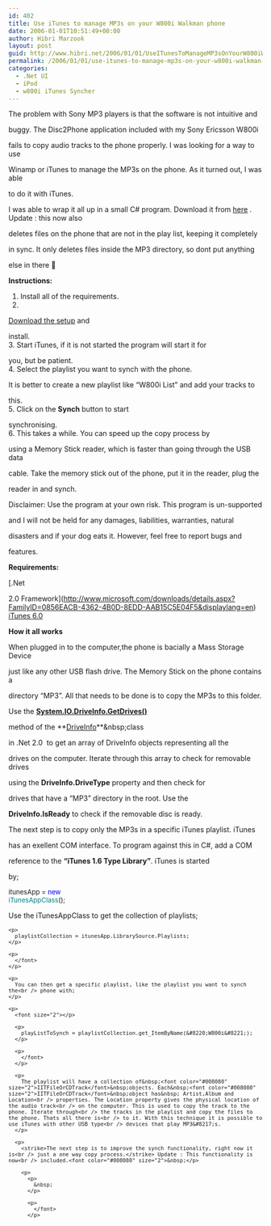 ```yaml
---
id: 402
title: Use iTunes to manage MP3s on your W800i Walkman phone
date: 2006-01-01T10:51:49+00:00
author: Hibri Marzook
layout: post
guid: http://www.hibri.net/2006/01/01/UseITunesToManageMP3sOnYourW800iWalkmanPhone.aspx
permalink: /2006/01/01/use-itunes-to-manage-mp3s-on-your-w800i-walkman-phone/
categories:
  - .Net UI
  - iPod
  - w800i iTunes Syncher
---
```

The problem with Sony MP3 players is that the software is not intuitive and
  
buggy. The Disc2Phone application included with&nbsp;my Sony Ericsson W800i
  
fails to copy audio tracks to the phone properly. I was looking for a way to use
  
Winamp or iTunes to manage the MP3s on the phone. As it turned out, I was able
  
to do it with iTunes.&nbsp; 

I was able to wrap it all up in a small C# program. Download it from [here](/content/binary/synchsetup.msi)&nbsp;. Update : this now also
  
deletes files on the phone that are not in the play list, keeping it completely
  
in sync. It only deletes files inside the MP3 directory, so dont put anything
  
else in there 🙂

**Instructions:**  
1. Install all of the requirements.  
2.
  
[Download the setup](/content/binary/synchsetup.msi) and
  
install.  
3. Start iTunes, if it is not started the program will start it for
  
you, but be patient.  
4. Select the playlist you want to synch with the phone.
  
It is better to create a new playlist like &#8220;W800i List&#8221; and add your tracks to
  
this.  
5. Click on the **Synch** button to start
  
synchronising.  
6. This takes a while. You can speed up the copy process by
  
using a Memory Stick reader, which is faster than going through the USB data
  
cable. Take the memory stick out of the phone, put it in the reader, plug the
  
reader in and synch.

Disclaimer: Use the program at your own risk. This program is un-supported
  
and I will not be held for any damages, liabilities, warranties, natural
  
disasters and if your dog eats it. However, feel free to report bugs and
  
features.

**Requirements:**

[.Net
  
2.0 Framework](http://www.microsoft.com/downloads/details.aspx?FamilyID=0856EACB-4362-4B0D-8EDD-AAB15C5E04F5&displaylang=en)  
[iTunes 6.0](http://www.apple.com/itunes) 

**How it all works**

When plugged in to the computer,the phone is bacially a Mass Storage Device
  
just like any other USB flash drive. The Memory Stick on the phone contains a
  
directory &#8220;MP3&#8221;. All that needs to be done is to copy the MP3s to this folder.
  
Use the&nbsp;**[System.IO.DriveInfo.GetDrives()](http://msdn2.microsoft.com/en-us/library/0fxtk2z5(en-US,VS.80).aspx)**
  
method of the **[DriveInfo](http://msdn2.microsoft.com/en-us/library/abt1306t(en-US,VS.80).aspx)**&nbsp;class
  
in .Net 2.0&nbsp; to get an array of DriveInfo objects representing all the
  
drives on the computer. Iterate through this array to check for removable drives
  
using the **DriveInfo.DriveType** property and then check for
  
drives that have a &#8220;MP3&#8221; directory in the root. Use the
  
**DriveInfo.IsReady** to check if the removable disc is ready.

The next step is to copy only the MP3s in a specific iTunes playlist. iTunes
  
has an exellent COM interface. To program against this in C#, add a COM
  
reference to the **&#8220;iTunes 1.6 Type Library&#8221;**. iTunes is started
  
by;

<font size="2"></p> 

<p>
  itunesApp = </font><font color="#0000ff" size="2">new</font><font size="2"><br /> </font><font color="#008080" size="2">iTunesAppClass</font><font size="2">(); </p> 
  
  <p>
    </font>
  </p>
  
  <p>
    Use the iTunesAppClass to get the collection of playlists;
  </p>
  
  <p>
    <font size="2"></p> 
    
    <p>
      playlistCollection = itunesApp.LibrarySource.Playlists;
    </p>
    
    <p>
      </font>
    </p>
    
    <p>
      You can then get a specific playlist, like the playlist you want to synch the<br /> phone with;
    </p>
    
    <p>
      <font size="2"></p> 
      
      <p>
        playListToSynch = playlistCollection.get_ItemByName(&#8220;W800i&#8221;);
      </p>
      
      <p>
        </font>
      </p>
      
      <p>
        The playlist will have a collection of&nbsp;<font color="#008080" size="2">IITFileOrCDTrack</font>&nbsp;objects. Each&nbsp;<font color="#008080" size="2">IITFileOrCDTrack</font>&nbsp;object has&nbsp; Artist,Album and Location<br /> properties. The Location property gives the physical location of the audio track<br /> on the computer. This is used to copy the track to the phone. Iterate through<br /> the tracks in the playlist and copy the files to the phone. Thats all there is<br /> to it. With this technique it is possible to use iTunes with other USB type<br /> devices that play MP3&#8217;s.
      </p>
      
      <p>
        <strike>The next step is to improve the synch functionality, right now it is<br /> just a one way copy process.</strike> Update : This functionality is now<br /> included.<font color="#008080" size="2">&nbsp;</p> 
        
        <p>
          <p>
            &nbsp;
          </p>
          
          <p>
            </font>
          </p>